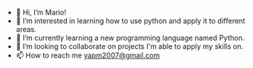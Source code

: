 - 👋 Hi, I’m Mario!
- 👀 I’m interested in learning how to use python and apply it to different areas.
- 🌱 I’m currently learning a new programming language named Python.
- 💞️ I’m looking to collaborate on projects I'm able to apply my skills on.
- 📫 How to reach me yapm2007@gmail.com

<!---
yapm25/yapm25 is a ✨ special ✨ repository because its `README.md` (this file) appears on your GitHub profile.
You can click the Preview link to take a look at your changes.
--->
